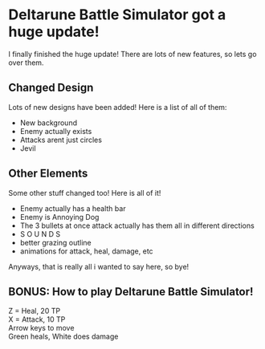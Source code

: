 # Deltarune Battle Simulator got a huge update!
I finally finished the huge update! There are lots of new features, so lets go over them.
## Changed Design
Lots of new designs have been added! Here is a list of all of them:  
- New background
- Enemy actually exists
- Attacks arent just circles
- Jevil

## Other Elements
Some other stuff changed too!
 Here is all of it!
- Enemy actually has a health bar
- Enemy is Annoying Dog
- The 3 bullets at once attack actually has them all in different directions
- S O U N D S
- better grazing outline
- animations for attack, heal, damage, etc

Anyways, that is really all i wanted to say here, so bye!
## BONUS: How to play Deltarune Battle Simulator!
Z = Heal, 20 TP  
X = Attack, 10 TP  
Arrow keys to move  
Green heals, White does damage